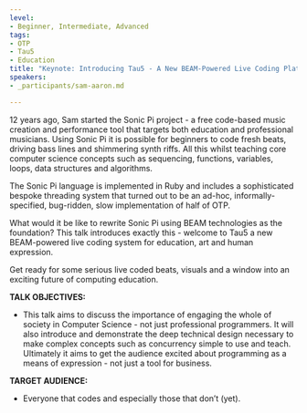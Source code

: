 ```yaml
---
level:
- Beginner, Intermediate, Advanced
tags:
- OTP
- Tau5
- Education
title: "Keynote: Introducing Tau5 - A New BEAM-Powered Live Coding Platform"
speakers:
- _participants/sam-aaron.md

---
```

12 years ago, Sam started the Sonic Pi project  - a free code-based music creation and performance tool that targets both education and professional musicians. Using Sonic Pi it is possible for beginners to code fresh beats, driving bass lines and shimmering synth riffs. All this whilst teaching core computer science concepts such as sequencing, functions, variables, loops, data structures and algorithms.

The Sonic Pi language is implemented in Ruby and includes a sophisticated bespoke threading system that turned out to be an ad-hoc, informally-specified, bug-ridden, slow implementation of half of OTP.

What would it be like to rewrite Sonic Pi using BEAM technologies as the foundation? This talk introduces exactly this - welcome to Tau5 a new BEAM-powered live coding system for education, art and human expression.

Get ready for some serious live coded beats, visuals and a window into an exciting future of computing education.

**TALK OBJECTIVES:**
- This talk aims to discuss the importance of engaging the whole of society in Computer Science - not just professional programmers. It will also introduce and demonstrate the deep technical design necessary to make complex concepts such as concurrency simple to use and teach. Ultimately it aims to get the audience excited about programming as a means of expression - not just a tool for business.

**TARGET AUDIENCE:**
- Everyone that codes and especially those that don’t (yet).
